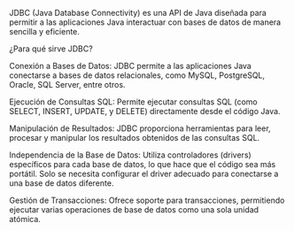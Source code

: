 JDBC (Java Database Connectivity) es una API de Java diseñada para permitir a las aplicaciones Java interactuar con bases de datos de manera sencilla y eficiente.

¿Para qué sirve JDBC?

Conexión a Bases de Datos: JDBC permite a las aplicaciones Java conectarse a bases de datos relacionales, como MySQL, PostgreSQL, Oracle, SQL Server, entre otros.

Ejecución de Consultas SQL: Permite ejecutar consultas SQL (como SELECT, INSERT, UPDATE, y DELETE) directamente desde el código Java.

Manipulación de Resultados: JDBC proporciona herramientas para leer, procesar y manipular los resultados obtenidos de las consultas SQL.

Independencia de la Base de Datos: Utiliza controladores (drivers) específicos para cada base de datos, lo que hace que el código sea más portátil. Solo se necesita configurar el driver adecuado para conectarse a una base de datos diferente.

Gestión de Transacciones: Ofrece soporte para transacciones, permitiendo ejecutar varias operaciones de base de datos como una sola unidad atómica.
